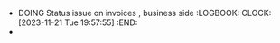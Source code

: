 - DOING Status issue on invoices , business side
  :LOGBOOK:
  CLOCK: [2023-11-21 Tue 19:57:55]
  :END:
-